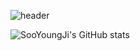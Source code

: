 <!--
**SooYoungJi/SooyoungJi** is a ✨ _special_ ✨ repository because its `README.md` (this file) appears on your GitHub profile.

Here are some ideas to get you started:

- 🔭 I’m currently working on ...
- 🌱 I’m currently learning ...
- 👯 I’m looking to collaborate on ...
- 🤔 I’m looking for help with ...
- 💬 Ask me about ...
- 📫 How to reach me: ...
- 😄 Pronouns: ...
- ⚡ Fun fact: ...
-->
![header](https://capsule-render.vercel.app/api?type=waving&color=gradient&height=300&section=header&text=Welcome!!&desc=It's%20SooYoung's%20GitHub%20💻&fontSize=80&descSize=25&fontAlignY=35&fontAlign=30&descAlign=25&descAlignY=55)

![SooYoungJi's GitHub stats](https://github-readme-stats.vercel.app/api?username=SooYoungJi&show_icons=true&theme=transparent&)
